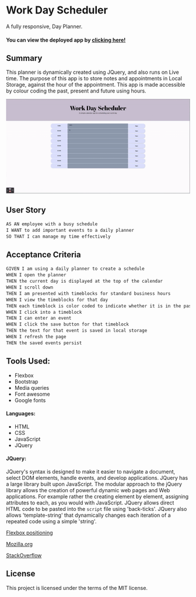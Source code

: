 # Work Day Scheduler

A fully responsive, Day Planner.

#### You can view the deployed app by [clicking here!](https://fudge88.github.io/day-planner-app/)

## Summary

This planner is dynamically created using JQuery, and also runs on Live time. The purpose of this app is to store notes and appointments in Local Storage, against the hour of the appointment. This app is made accessible by colour coding the past, present and future using hours.

![portfolio demo](./assets/images/app.gif)

## User Story

```md
AS AN employee with a busy schedule
I WANT to add important events to a daily planner
SO THAT I can manage my time effectively
```

## Acceptance Criteria

```md
GIVEN I am using a daily planner to create a schedule
WHEN I open the planner
THEN the current day is displayed at the top of the calendar
WHEN I scroll down
THEN I am presented with timeblocks for standard business hours
WHEN I view the timeblocks for that day
THEN each timeblock is color coded to indicate whether it is in the past, present, or future
WHEN I click into a timeblock
THEN I can enter an event
WHEN I click the save button for that timeblock
THEN the text for that event is saved in local storage
WHEN I refresh the page
THEN the saved events persist
```

## Tools Used:

- Flexbox
- Bootstrap
- Media queries
- Font awesome
- Google fonts

#### Languages:

- HTML
- CSS
- JavaScript
- JQuery

#### JQuery:

JQuery's syntax is designed to make it easier to navigate a document, select DOM elements, handle events, and develop applications. JQuery has a large library built upon JavaScript. The modular approach to the jQuery library allows the creation of powerful dynamic web pages and Web applications. For example rather the creating element by element, assigning attributes to each, as you would with JavaScript. JQuery allows direct HTML code to be pasted into the `script` file using 'back-ticks'. JQuery also allows 'template-string' that dynamically changes each iteration of a repeated code using a simple 'string'.

[Flexbox positioning](https://developer.mozilla.org/en-US/docs/Web/CSS/CSS_Flexible_Box_Layout/Aligning_Items_in_a_Flex_Container)

[Mozilla.org](https://developer.mozilla.org/en-US/docs/)

[StackOverflow](https://stackoverflow.com/questions/)

## License

This project is licensed under the terms of the MIT license.

